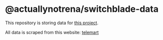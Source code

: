 # @actuallynotrena/switchblade-data

This repository is storing data for [this project](https://github.com/actuallynotrena/switchblade).

All data is scraped from this website: [telemart](https://telemart.ua/)

